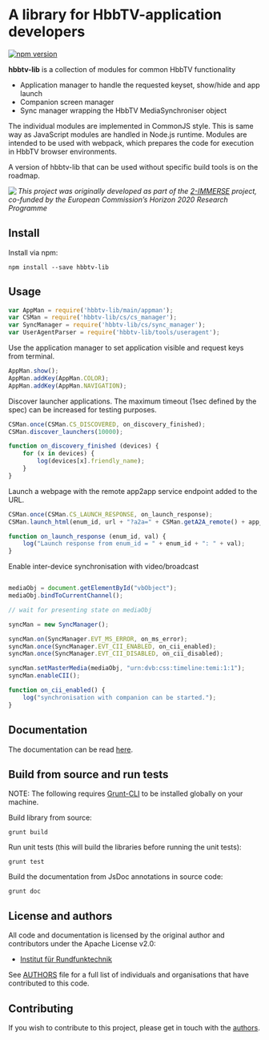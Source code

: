 # A library for HbbTV-application developers

[![npm version](https://badge.fury.io/js/hbbtv-lib.svg)](https://badge.fury.io/js/hbbtv-lib)

**hbbtv-lib** is a collection of modules for common HbbTV functionality

* Application manager to handle the requested keyset, show/hide and app launch
* Companion screen manager
* Sync manager wrapping the HbbTV MediaSynchroniser object

The individual modules are implemented in CommonJS style. This is same way as JavaScript modules
are handled in Node.js runtime. Modules are intended to be used with webpack, which prepares the 
code for execution in HbbTV browser environments.

A version of hbbtv-lib that can be used without specific build tools is on the roadmap.

<img src="https://2immerse.eu/wp-content/uploads/2016/04/2-IMM_150x50.png" align="left"/><em>This project was originally developed as part of the <a href="https://2immerse.eu/">2-IMMERSE</a> project, co-funded by the European Commission’s <a hef="http://ec.europa.eu/programmes/horizon2020/">Horizon 2020</a> Research Programme</em>


## Install
Install via npm:
```
npm install --save hbbtv-lib
```

## Usage

```javascript
var AppMan = require('hbbtv-lib/main/appman');
var CSMan = require('hbbtv-lib/cs/cs_manager');
var SyncManager = require('hbbtv-lib/cs/sync_manager');
var UserAgentParser = require('hbbtv-lib/tools/useragent');
```

Use the application manager to set application visible and request keys from terminal.
```javascript
AppMan.show();
AppMan.addKey(AppMan.COLOR);
AppMan.addKey(AppMan.NAVIGATION);
```

Discover launcher applications. The maximum timeout (1sec defined by the spec) 
can be increased for testing purposes.
```javascript
CSMan.once(CSMan.CS_DISCOVERED, on_discovery_finished);
CSMan.discover_launchers(10000);

function on_discovery_finished (devices) {
	for (x in devices) {
		log(devices[x].friendly_name);
	}
}
```

Launch a webpage with the remote app2app service endpoint added to the URL.
```javascript
CSMan.once(CSMan.CS_LAUNCH_RESPONSE, on_launch_response);
CSMan.launch_html(enum_id, url + "?a2a=" + CSMan.getA2A_remote() + app_endpoint);

function on_launch_response (enum_id, val) {
	log("Launch response from enum_id = " + enum_id + ": " + val);
}
```

Enable inter-device synchronisation with video/broadcast
```javascript

mediaObj = document.getElementById("vbObject");
mediaObj.bindToCurrentChannel();

// wait for presenting state on mediaObj

syncMan = new SyncManager();

syncMan.on(SyncManager.EVT_MS_ERROR, on_ms_error);
syncMan.once(SyncManager.EVT_CII_ENABLED, on_cii_enabled);
syncMan.once(SyncManager.EVT_CII_DISABLED, on_cii_disabled);

syncMan.setMasterMedia(mediaObj, "urn:dvb:css:timeline:temi:1:1");
syncMan.enableCII();

function on_cii_enabled() {
    log("synchronisation with companion can be started.");
}
```

## Documentation
The documentation can be read [here](https://2-immerse.github.io/hbbtv-lib/index.html).

## Build from source and run tests
NOTE: The following requires [Grunt-CLI](https://gruntjs.com/) to be installed globally on your machine.

Build library from source:
```
grunt build
```

Run unit tests (this will build the libraries before running the unit tests):
```
grunt test
```

Build the documentation from JsDoc annotations in source code:
```
grunt doc
```

## License and authors

All code and documentation is licensed by the original author and contributors under the Apache License v2.0:

* [Institut für Rundfunktechnik](http://www.irt.de/)

See [AUTHORS](AUTHORS) file for a full list of individuals and organisations that have
contributed to this code.

## Contributing

If you wish to contribute to this project, please get in touch with the [authors](AUTHORS).